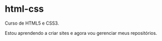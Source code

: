 # html-css
 Curso de HTML5 e CSS3.

 Estou aprendendo a criar sites e agora vou gerenciar meus repositórios.
